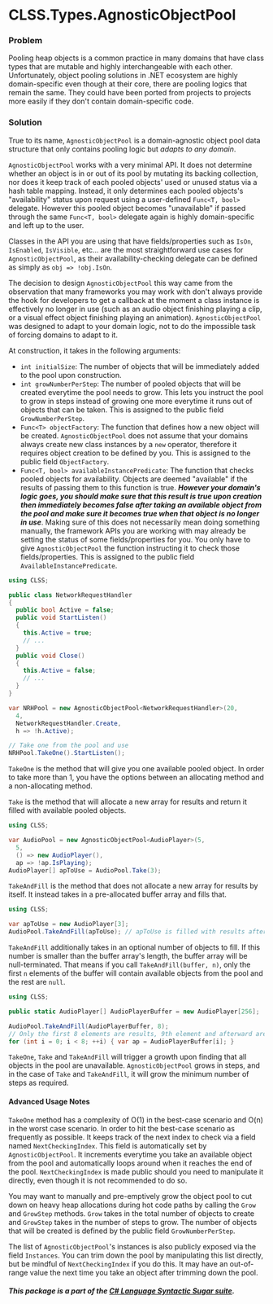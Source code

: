 ﻿# CLSS.Types.AgnosticObjectPool

### Problem

Pooling heap objects is a common practice in many domains that have class types that are mutable and highly interchangeable with each other. Unfortunately, object pooling solutions in .NET ecosystem are highly domain-specific even though at their core, there are pooling logics that remain the same. They could have been ported from projects to projects more easily if they don't contain domain-specific code.

### Solution

True to its name, `AgnosticObjectPool` is a domain-agnostic object pool data structure that only contains pooling logic but *adapts to any domain*.

`AgnosticObjectPool` works with a very minimal API. It does not determine whether an object is in or out of its pool by mutating its backing collection, nor does it keep track of each pooled objects' used or unused status via a hash table mapping. Instead, it only determines each pooled objects's "availability" status upon request using a user-defined `Func<T, bool>` delegate. However this pooled object becomes "unavailable" if passed through the same `Func<T, bool>` delegate again is highly domain-specific and left up to the user.

Classes in the API you are using that have fields/properties such as `IsOn`, `IsEnabled`, `IsVisible`, etc... are the most straightforward use cases for `AgnosticObjectPool`, as their availability-checking delegate can be defined as simply as `obj => !obj.IsOn`.

The decision to design `AgnosticObjectPool` this way came from the observation that many frameworks you may work with don't always provide the hook for developers to get a callback at the moment a class instance is effectively no longer in use (such as an audio object finishing playing a clip, or a visual effect object finishing playing an animation). `AgnosticObjectPool` was designed to adapt to your domain logic, not to do the impossible task of forcing domains to adapt to it.

At construction, it takes in the following arguments:

- `int initialSize`: The number of objects that will be immediately added to the pool upon construction.
- `int growNumberPerStep`: The number of pooled objects that will be created everytime the pool needs to grow. This lets you instruct the pool to grow in steps instead of growing one more everytime it runs out of objects that can be taken. This is assigned to the public field `GrowNumberPerStep`.
- `Func<T> objectFactory`: The function that defines how a new object will be created. `AgnosticObjectPool` does not assume that your domains always create new class instances by a `new` operator, therefore it requires object creation to be defined by you. This is assigned to the public field `ObjectFactory`.
- `Func<T, bool> availableInstancePredicate`: The function that checks pooled objects for availability. Objects are deemed "available" if the results of passing them to this function is true. ***However your domain's logic goes, you should make sure that this result is true upon creation then immediately becomes false after taking an available object from the pool and make sure it becomes true when that object is no longer in use***. Making sure of this does not necessarily mean doing something manually, the framework APIs you are working with may already be setting the status of some fields/properties for you. You only have to give `AgnosticObjectPool` the function instructing it to check those fields/properties. This is assigned to the public field `AvailableInstancePredicate`.

```csharp
using CLSS;

public class NetworkRequestHandler
{
  public bool Active = false;
  public void StartListen()
  {
    this.Active = true;
    // ...
  }
  public void Close()
  {
    this.Active = false;
    // ...
  }
}

var NRHPool = new AgnosticObjectPool<NetworkRequestHandler>(20,
  4,
  NetworkRequestHandler.Create,
  h => !h.Active);

// Take one from the pool and use
NRHPool.TakeOne().StartListen();
```

`TakeOne` is the method that will give you one available pooled object. In order to take more than 1, you have the options between an allocating method and a non-allocating method.

`Take` is the method that will allocate a new array for results and return it filled with available pooled objects.

```csharp
using CLSS;

var AudioPool = new AgnosticObjectPool<AudioPlayer>(5,
  5,
  () => new AudioPlayer(),
  ap => !ap.IsPlaying);
AudioPlayer[] apToUse = AudioPool.Take(3);
```

`TakeAndFill` is the method that does not allocate a new array for results by itself. It instead takes in a pre-allocated buffer array and fills that.

```csharp
using CLSS;

var apToUse = new AudioPlayer[3];
AudioPool.TakeAndFill(apToUse); // apToUse is filled with results after this line;
```

`TakeAndFill` additionally takes in an optional number of objects to fill. If this number is smaller than the buffer array's length, the buffer array will be null-terminated. That means if you call `TakeAndFill(buffer, n)`, only the first `n` elements of the buffer will contain available objects from the pool and the rest are `null`.

```csharp
using CLSS;

public static AudioPlayer[] AudioPlayerBuffer = new AudioPlayer[256];

AudioPool.TakeAndFill(AudioPlayerBuffer, 8);
// Only the first 8 elements are results, 9th element and afterward are null.
for (int i = 0; i < 8; ++i) { var ap = AudioPlayerBuffer[i]; }
```

`TakeOne`, `Take` and `TakeAndFill` will trigger a growth upon finding that all objects in the pool are unavailable. `AgnosticObjectPool` grows in steps, and in the case of `Take` and `TakeAndFill`, it will grow the minimum number of steps as required.

#### Advanced Usage Notes

`TakeOne` method has a complexity of O(1) in the best-case scenario and O(n) in the worst case scenario. In order to hit the best-case scenario as frequently as possible. It keeps track of the next index to check via a field named `NextCheckingIndex`. This field is automatically set by `AgnosticObjectPool`. It increments everytime you take an available object from the pool and automatically loops around when it reaches the end of the pool. `NextCheckingIndex` is made public should you need to manipulate it directly, even though it is not recommended to do so.

You may want to manually and pre-emptively grow the object pool to cut down on heavy heap allocations during hot code paths by calling the `Grow` and `GrowStep` methods. `Grow` takes in the total number of objects to create and `GrowStep` takes in the number of steps to grow. The number of objects that will be created is defined by the public field `GrowNumberPerStep`.

The list of `AgnosticObjectPool`'s instances is also publicly exposed via the field `Instances`. You can trim down the pool by manipulating this list directly, but be mindful of `NextCheckingIndex` if you do this. It may have an out-of-range value the next time you take an object after trimming down the pool.

##### This package is a part of the [C# Language Syntactic Sugar suite](https://github.com/tonygiang/CLSS).